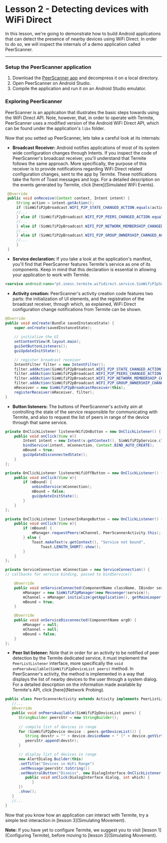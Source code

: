 # Lesson 2 - Detecting devices with WiFi Direct
In this lesson, we're going to demonstrate how to build Android applications that can detect the presence of nearby devices using WiFi Direct.
In order to do so, we will inspect the internals of a demo application called PeerScanner.

***

### Setup the PeerScanner application
1. Download the [PeerScanner app](http://www.gsd.inesc-id.pt/~wiki/courses/cmu1516/lab04/Termite-WifiP2P-PeerScanner-20160329.tgz) and decompress it on a local directory.
2. Open PeerScanner on Android Studio.
3. Compile the application and run it on an Android Studio emulator.

### Exploring PeerScanner
PeerScanner is an application that illustrates the basic steps towards using the WiFi Direct API.
Note, however, that, in order to operate with Termite, PeerScanner uses a modified version of the Android WiFi Direct API, which can be found under the application's `libs` folder.

Now that you setted up PeerScanner, lets take a careful look at its internals:
   * **Broadcast Receiver:** Android notifies applications of most of its system wide configuration changes through Intents. If you inspect the code of PeerScanner's broadcast receiver, you'll understand that Termite follows the same approach. More specifically, the purpose of this receiver is to provide notifications regarding WiFi Direct related configuration changes, sent to the app by Termite. These notifications take the form of Toast messages and logs. For a detailed description on the events generated by Termite, click [here](Simulated WiFi Events).
   ```java
    @Override
    public void onReceive(Context context, Intent intent) {
        String action = intent.getAction();
        if (SimWifiP2pBroadcast.WIFI_P2P_STATE_CHANGED_ACTION.equals(action)) {
        //...
        } else if (SimWifiP2pBroadcast.WIFI_P2P_PEERS_CHANGED_ACTION.equals(action)) {
        //...
        } else if (SimWifiP2pBroadcast.WIFI_P2P_NETWORK_MEMBERSHIP_CHANGED_ACTION.equals(action)) {
        //...
        } else if (SimWifiP2pBroadcast.WIFI_P2P_GROUP_OWNERSHIP_CHANGED_ACTION.equals(action)) {
        //...
        }
    }
   ```

   * **Service declaration:** If you take a look at the application's manifest, you'll find that PeerScanner features Termite's service as one of its components. Keep in mind that this declaration is essential in allowing your application to work with Termite.
   ```xml
   <service android:name="pt.inesc.termite.wifidirect.service.SimWifiP2pService" />
   ```

   * **Activity creation:** PeerScanner's activity creation code features two parts: the initialization of UI elements, and the registration of the broadcast receiver, through which, as explained, WiFi Direct configuration change notifications from Termite can be shown.
   ```java
   @Override
   public void onCreate(Bundle savedInstanceState) {
	   super.onCreate(savedInstanceState);
   		
	   // initialize the UI
	   setContentView(R.layout.main);
	   guiSetButtonListeners();
	   guiUpdateInitState();

	   // register broadcast receiver
	   IntentFilter filter = new IntentFilter();
	   filter.addAction(SimWifiP2pBroadcast.WIFI_P2P_STATE_CHANGED_ACTION);
	   filter.addAction(SimWifiP2pBroadcast.WIFI_P2P_PEERS_CHANGED_ACTION);
	   filter.addAction(SimWifiP2pBroadcast.WIFI_P2P_NETWORK_MEMBERSHIP_CHANGED_ACTION);
	   filter.addAction(SimWifiP2pBroadcast.WIFI_P2P_GROUP_OWNERSHIP_CHANGED_ACTION);
	   mReceiver = new SimWifiP2pBroadcastReceiver(this);
	   registerReceiver(mReceiver, filter);
   }
```

   * **Button listeners:** The buttons of PeerScannner's activity aim at controlling the state of the service responsible for communicating with Termite, and also to request the list of peers in range of the device through that same service.
   ```java
   private OnClickListener listenerWifiOnButton = new OnClickListener() {
       public void onClick(View v){
           Intent intent = new Intent(v.getContext(), SimWifiP2pService.class);
           bindService(intent, mConnection, Context.BIND_AUTO_CREATE);
           mBound = true;
           guiUpdateDisconnectedState();
       }
   };

   private OnClickListener listenerWifiOffButton = new OnClickListener() {
	   public void onClick(View v){
	       if (mBound) {
	           unbindService(mConnection);
	           mBound = false;
	           guiUpdateInitState();
	       }
	   }
   };

   private OnClickListener listenerInRangeButton = new OnClickListener() {
	   public void onClick(View v){
	       if (mBound) {
	           mManager.requestPeers(mChannel, PeerScannerActivity.this);
	       } else {
	           Toast.makeText(v.getContext(), "Service not bound",
	               Toast.LENGTH_SHORT).show();
	       }
	   }
   };

   private ServiceConnection mConnection = new ServiceConnection() {
   // callbacks for service binding, passed to bindService()

	   @Override
	   public void onServiceConnected(ComponentName className, IBinder service) {
	       mManager = new SimWifiP2pManager(new Messenger(service));
	       mChannel = mManager.initialize(getApplication(), getMainLooper(), null);
	       mBound = true;
	   }

	   @Override
	   public void onServiceDisconnected(ComponentName arg0) {
	       mManager = null;
	       mChannel = null;
	       mBound = false;
	   }
   };
   ```

   * **Peer list listener:** Note that in order for an activity to be notified of peer detection by the Termite dedicated service, it must implement the `PeerListListener` interface, more specifically the `void onPeersAvailable(SimWifiP2pDeviceList peers)` method. In PeerScanner's activity, the method is implemented in a way that displays the list of nearby devices to the user through a system dialog. For a detailed description on the information made available by Termite's API, click [here](Network Probing).
   ```java
   public class PeerScannerActivity extends Activity implements PeerListListener {
      //...
      @Override
      public void onPeersAvailable(SimWifiP2pDeviceList peers) {
         StringBuilder peersStr = new StringBuilder();
		
         // compile list of devices in range
         for (SimWifiP2pDevice device : peers.getDeviceList()) {
            String devstr = "" + device.deviceName + " (" + device.getVirtIp() + ")\n";
            peersStr.append(devstr);
         }

         // display list of devices in range
         new AlertDialog.Builder(this)
         .setTitle("Devices in WiFi Range")
         .setMessage(peersStr.toString())
         .setNeutralButton("Dismiss", new DialogInterface.OnClickListener() {
            public void onClick(DialogInterface dialog, int which) {
               }
         })
         .show();
      }
      //...
   }
   ```

Now that you know how an application can interact with Termite, try a simple test interaction in [lesson 3](Simulating Movement).

**Note:** If you have yet to configure Termite, we suggest you to visit [lesson 1](Configuring Termite), before moving to [lesson 3](Simulating Movement).
